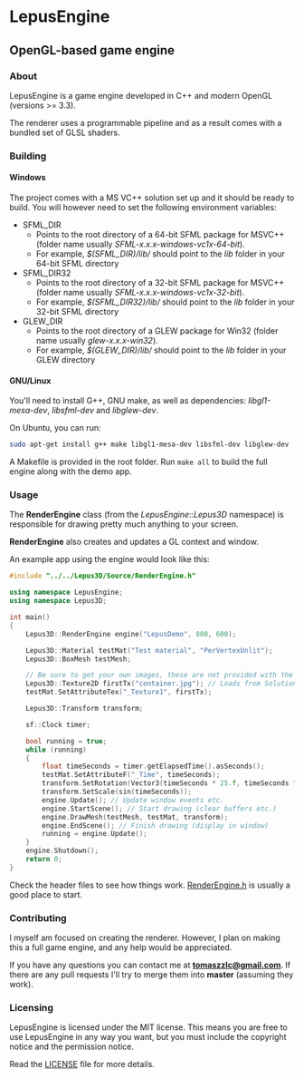 # LepusEngine
## OpenGL-based game engine
### About
LepusEngine is a game engine developed in C++ and modern OpenGL (versions >= 3.3).

The renderer uses a programmable pipeline and as a result comes with a bundled set of GLSL shaders.

### Building
#### Windows
The project comes with a MS VC++ solution set up and it should be ready to build. You will however need to set the following environment variables:
* SFML_DIR
	* Points to the root directory of a 64-bit SFML package for MSVC++ (folder name usually *SFML-x.x.x-windows-vc1x-64-bit*).
	* For example, *$(SFML_DIR)/lib/* should point to the *lib* folder in your 64-bit SFML directory
* SFML_DIR32
	* Points to the root directory of a 32-bit SFML package for MSVC++ (folder name usually *SFML-x.x.x-windows-vc1x-32-bit*).
	* For example, *$(SFML_DIR32)/lib/* should point to the *lib* folder in your 32-bit SFML directory
* GLEW_DIR
	* Points to the root directory of a GLEW package for Win32 (folder name usually *glew-x.x.x-win32*).
	* For example, *$(GLEW_DIR)/lib/* should point to the *lib* folder in your GLEW directory

#### GNU/Linux
You'll need to install G++, GNU make, as well as dependencies: *libgl1-mesa-dev*, *libsfml-dev* and *libglew-dev*.

On Ubuntu, you can run:

```bash
sudo apt-get install g++ make libgl1-mesa-dev libsfml-dev libglew-dev
```

A Makefile is provided in the root folder. Run ```make all``` to build the full engine along with the demo app.

### Usage
The __RenderEngine__ class (from the _LepusEngine_::_Lepus3D_ namespace) is responsible for drawing pretty much anything to your screen.

__RenderEngine__ also creates and updates a GL context and window.

An example app using the engine would look like this:

```c++
#include "../../Lepus3D/Source/RenderEngine.h"

using namespace LepusEngine;
using namespace Lepus3D;

int main()
{
	Lepus3D::RenderEngine engine("LepusDemo", 800, 600);

	Lepus3D::Material testMat("Test material", "PerVertexUnlit");
	Lepus3D::BoxMesh testMesh;

	// Be sure to get your own images, these are not provided with the Git repository
	Lepus3D::Texture2D firstTx("container.jpg"); // Loads from Solution/Content/
	testMat.SetAttributeTex("_Texture1", firstTx);

	Lepus3D::Transform transform;

	sf::Clock timer;

	bool running = true;
	while (running)
	{
		float timeSeconds = timer.getElapsedTime().asSeconds();
		testMat.SetAttributeF("_Time", timeSeconds);
		transform.SetRotation(Vector3(timeSeconds * 25.f, timeSeconds * 50.f, 0.f));
		transform.SetScale(sin(timeSeconds));
		engine.Update(); // Update window events etc.
		engine.StartScene(); // Start drawing (clear buffers etc.)
		engine.DrawMesh(testMesh, testMat, transform);
		engine.EndScene(); // Finish drawing (display in window)
		running = engine.Update();
	}
	engine.Shutdown();
	return 0;
}
```

Check the header files to see how things work. [RenderEngine.h](https://github.com/tomezpl/LepusEngine/blob/master/Lepus3D/Source/RenderEngine.h) is usually a good place to start.

### Contributing
I myself am focused on creating the renderer. However, I plan on making this a full game engine, and any help would be appreciated.

If you have any questions you can contact me at **tomaszzlc@gmail.com**. If there are any pull requests I'll try to merge them into **master** (assuming they work).

### Licensing
LepusEngine is licensed under the MIT license. This means you are free to use LepusEngine in any way you want, but you must include the copyright notice and the permission notice.

Read the [LICENSE](https://github.com/tomezpl/LepusEngine/blob/master/LICENSE) file for more details.
